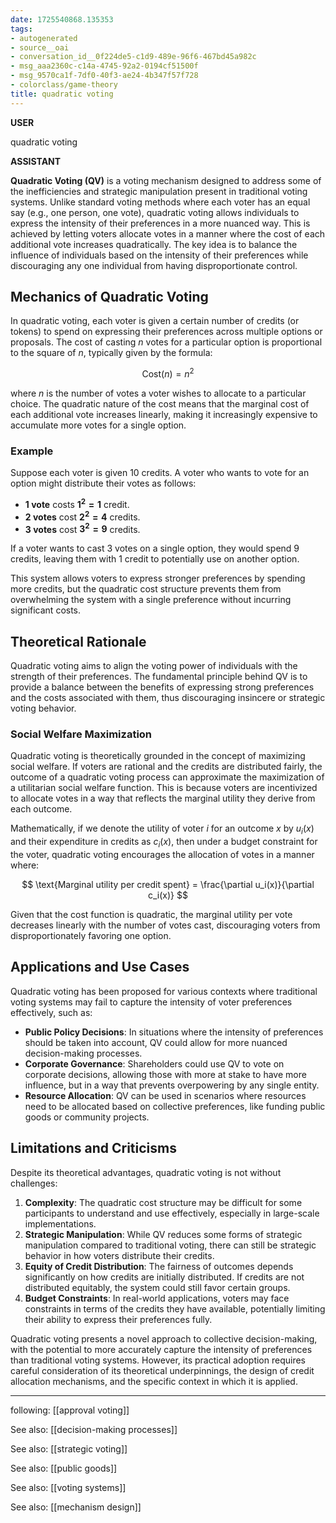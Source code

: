 ```yaml
---
date: 1725540868.135353
tags:
- autogenerated
- source__oai
- conversation_id__0f224de5-c1d9-489e-96f6-467bd45a982c
- msg_aaa2360c-c14a-4745-92a2-0194cf51500f
- msg_9570ca1f-7df0-40f3-ae24-4b347f57f728
- colorclass/game-theory
title: quadratic voting
---
```


**USER**

quadratic voting


**ASSISTANT**

**Quadratic Voting (QV)** is a voting mechanism designed to address some of the inefficiencies and strategic manipulation present in traditional voting systems. Unlike standard voting methods where each voter has an equal say (e.g., one person, one vote), quadratic voting allows individuals to express the intensity of their preferences in a more nuanced way. This is achieved by letting voters allocate votes in a manner where the cost of each additional vote increases quadratically. The key idea is to balance the influence of individuals based on the intensity of their preferences while discouraging any one individual from having disproportionate control.

## Mechanics of Quadratic Voting

In quadratic voting, each voter is given a certain number of credits (or tokens) to spend on expressing their preferences across multiple options or proposals. The cost of casting $n$ votes for a particular option is proportional to the square of $n$, typically given by the formula:

$$
\text{Cost}(n) = n^2
$$

where $n$ is the number of votes a voter wishes to allocate to a particular choice. The quadratic nature of the cost means that the marginal cost of each additional vote increases linearly, making it increasingly expensive to accumulate more votes for a single option.

### Example

Suppose each voter is given 10 credits. A voter who wants to vote for an option might distribute their votes as follows:

- **1 vote** costs **$1^2 = 1$** credit.
- **2 votes** cost **$2^2 = 4$** credits.
- **3 votes** cost **$3^2 = 9$** credits.

If a voter wants to cast 3 votes on a single option, they would spend 9 credits, leaving them with 1 credit to potentially use on another option.

This system allows voters to express stronger preferences by spending more credits, but the quadratic cost structure prevents them from overwhelming the system with a single preference without incurring significant costs.

## Theoretical Rationale

Quadratic voting aims to align the voting power of individuals with the strength of their preferences. The fundamental principle behind QV is to provide a balance between the benefits of expressing strong preferences and the costs associated with them, thus discouraging insincere or strategic voting behavior.

### Social Welfare Maximization

Quadratic voting is theoretically grounded in the concept of maximizing social welfare. If voters are rational and the credits are distributed fairly, the outcome of a quadratic voting process can approximate the maximization of a utilitarian social welfare function. This is because voters are incentivized to allocate votes in a way that reflects the marginal utility they derive from each outcome. 

Mathematically, if we denote the utility of voter $i$ for an outcome $x$ by $u_i(x)$ and their expenditure in credits as $c_i(x)$, then under a budget constraint for the voter, quadratic voting encourages the allocation of votes in a manner where:

$$
\text{Marginal utility per credit spent} = \frac{\partial u_i(x)}{\partial c_i(x)}
$$

Given that the cost function is quadratic, the marginal utility per vote decreases linearly with the number of votes cast, discouraging voters from disproportionately favoring one option.

## Applications and Use Cases

Quadratic voting has been proposed for various contexts where traditional voting systems may fail to capture the intensity of voter preferences effectively, such as:

- **Public Policy Decisions**: In situations where the intensity of preferences should be taken into account, QV could allow for more nuanced decision-making processes.
- **Corporate Governance**: Shareholders could use QV to vote on corporate decisions, allowing those with more at stake to have more influence, but in a way that prevents overpowering by any single entity.
- **Resource Allocation**: QV can be used in scenarios where resources need to be allocated based on collective preferences, like funding public goods or community projects.

## Limitations and Criticisms

Despite its theoretical advantages, quadratic voting is not without challenges:

1. **Complexity**: The quadratic cost structure may be difficult for some participants to understand and use effectively, especially in large-scale implementations.
2. **Strategic Manipulation**: While QV reduces some forms of strategic manipulation compared to traditional voting, there can still be strategic behavior in how voters distribute their credits.
3. **Equity of Credit Distribution**: The fairness of outcomes depends significantly on how credits are initially distributed. If credits are not distributed equitably, the system could still favor certain groups.
4. **Budget Constraints**: In real-world applications, voters may face constraints in terms of the credits they have available, potentially limiting their ability to express their preferences fully.

Quadratic voting presents a novel approach to collective decision-making, with the potential to more accurately capture the intensity of preferences than traditional voting systems. However, its practical adoption requires careful consideration of its theoretical underpinnings, the design of credit allocation mechanisms, and the specific context in which it is applied.


---


following: [[approval voting]]

See also: [[decision-making processes]]


See also: [[strategic voting]]


See also: [[public goods]]


See also: [[voting systems]]


See also: [[mechanism design]]